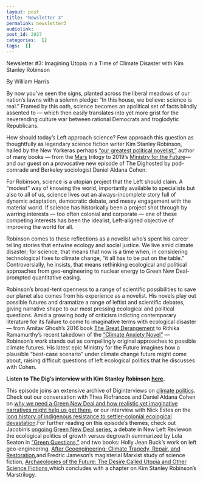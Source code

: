 ```yaml
---
layout: post
title: "Newsletter 3"
permalink: newsletter3
audiolink: 
post_id: 2027
categories:  []
tags:  []
---
```


Newsletter #3: Imagining Utopia in a Time of Climate Disaster with Kim Stanley Robinson



By William Harris

By now you've seen the signs, planted across the liberal meadows of our nation’s lawns with a solemn pledge: “In this house, we believe: science is real.” Framed by this oath, science becomes an apolitical set of facts blindly assented to — which then easily translates into yet more grist for the neverending culture war between rational Democrats and troglodytic Republicans.


How should today’s Left approach science? Few approach this question as thoughtfully as legendary science fiction writer Kim Stanley Robinson, hailed by the 
New Yorkeras perhaps 
[“our greatest political novelist,”](https://www.newyorker.com/books/page-turner/our-greatest-political-novelist) author of many books — from the 
[Mars](https://www.penguinrandomhouse.com/series/ZMS/mars-trilogy) trilogy to 2019’s 
[Ministry for the Future](https://www.hachettebookgroup.com/titles/kim-stanley-robinson/the-ministry-for-the-future/9780316300162/)—and our guest on a provocative new episode of 
The Dighosted by pod-comrade and Berkeley sociologist Daniel Aldana Cohen.


For Robinson, science is a utopian project that the Left should claim. A “modest” way of knowing the world, importantly available to specialists but also to all of us, science lives out an always-incomplete story full of dynamic adaptation, democratic debate, and messy engagement with the material world. If science has historically been a project shot through by warring interests — too often colonial and corporate — one of these competing interests has been the idealist, Left-aligned objective of improving the world for all.


Robinson comes to these reflections as a novelist who’s spent his career telling stories that entwine ecology and social justice. We live amid climate disaster; for science, that means that now is a time when, in considering technological fixes to climate change, “it all has to be put on the table.” Controversially, he insists, that means rethinking ecological and political approaches from geo-engineering to nuclear energy to Green New Deal-prompted quantitative easing.


Robinson’s broad-tent openness to a range of scientific possibilities to save our planet also comes from his experience as a novelist. His novels play out possible futures and dramatize a range of leftist and scientific debates, giving narrative shape to our most pressing ecological and political questions. Amid a growing body of criticism indicting contemporary literature for its failure to come to imaginative terms with ecological disaster — from Amitav Ghosh’s 2016 book 
[The Great Derangement](https://press.uchicago.edu/ucp/books/book/chicago/G/bo22265507.html) to Rithika Ramamurthy’s recent takedown of the 
[“Climate Anxiety Novel”](https://www.thedriftmag.com/climate-anxiety/) — Robinson’s work stands out as compellingly original approaches to possible climate futures. His latest epic 
Ministry for the Future imagines how a plausible “best-case scenario” under climate change future might come about, raising difficult questions of left ecological politics that he discusses with Cohen.

**Listen to 
The Dig’s interview with Kim Stanley Robinson**
[**here**](https://www.thedigradio.com/podcast/near-futures-with-kim-stanley-robinson/)**.**

This episode joins an extensive archive of 
Diginterviews on 
[climate politics](https://www.thedigradio.com/tag/environment/). Check out our conversation with Thea Riofrancos and Daniel Aldana Cohen on 
[why we need a Green New Deal and how realistic yet imaginative narratives might help us get there](https://www.thedigradio.com/podcast/planet-to-win-with-thea-riofrancos-and-daniel-aldana-cohen/), or our interview with Nick Estes on the 
[long history of indigenous resistance to settler-colonial ecological devastation](https://www.thedigradio.com/podcast/our-history-is-the-future-with-nick-estes/).For further reading on this episode’s themes, check out 
Jacobin’s 
[ongoing Green New Deal series](https://jacobinmag.com/series/green-new-deal), a debate in 
New Left Reviewon the ecological politics of growth versus degrowth summarized by Lola Seaton in 
[“Green Questions,”](https://newleftreview.org/issues/ii115/articles/lola-seaton-green-questions) and two books: Holly Jean Buck’s work on left geo-engineering, 
[After Geoengineering: Climate Tragedy, Repair, and Restoration](https://www.versobooks.com/books/3091-after-geoengineering),and Fredric Jameson’s magisterial Marxist study of science fiction, 
[Archaeologies of the Future: The Desire Called Utopia and Other Science Fictions](https://www.versobooks.com/books/243-archaeologies-of-the-future),which concludes with a chapter on Kim Stanley Robinson’s 
Marstrilogy.
